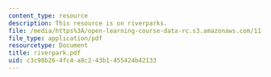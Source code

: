 ```yaml
---
content_type: resource
description: This resource is on riverparks.
file: /media/https%3A/open-learning-course-data-rc.s3.amazonaws.com/11-943-special-studies-in-urban-studies-and-planning-the-cardener-river-corridor-workshop-fall-2001/c3c98b264fc4a8c243b1455424b42133_riverpark.pdf
file_type: application/pdf
resourcetype: Document
title: riverpark.pdf
uid: c3c98b26-4fc4-a8c2-43b1-455424b42133
---
```

